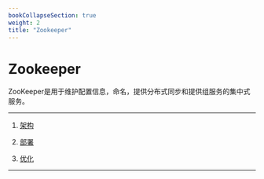 ```yaml
---
bookCollapseSection: true
weight: 2
title: "Zookeeper"
---
```


# Zookeeper

ZooKeeper是用于维护配置信息，命名，提供分布式同步和提供组服务的集中式服务。

***

1. [架构](architecture.md)

2. [部署](deploy.md)

3. [优化](optimization.md)

***

